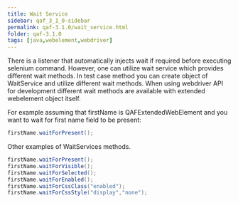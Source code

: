 ```yaml
---
title: Wait Service
sidebar: qaf_3_1_0-sidebar
permalink: qaf-3.1.0/wait_service.html
folder: qaf-3.1.0
tags: [java,webelement,webdriver]
---
```


There is a listener that automatically injects wait if required before executing selenium command. However, one can utilize wait service which provides different wait methods. In test case method you can create object of WaitService and utilize different wait methods.
When using webdriver API for development different wait methods are available with extended webelement object itself.

 For example assuming that firstName is QAFExtendedWebElement and you want to wait for first name field to be present:
 
```java
firstName.waitForPresent();
```

Other examples of WaitServices methods.

```java
firstName.waitForPresent();
firstName.waitForVisible();
firstName.waitForSelected();
firstName.waitForEnabled();
firstName.waitForCssClass("enabled");
firstName.waitForCssStyle("display","none");
```

